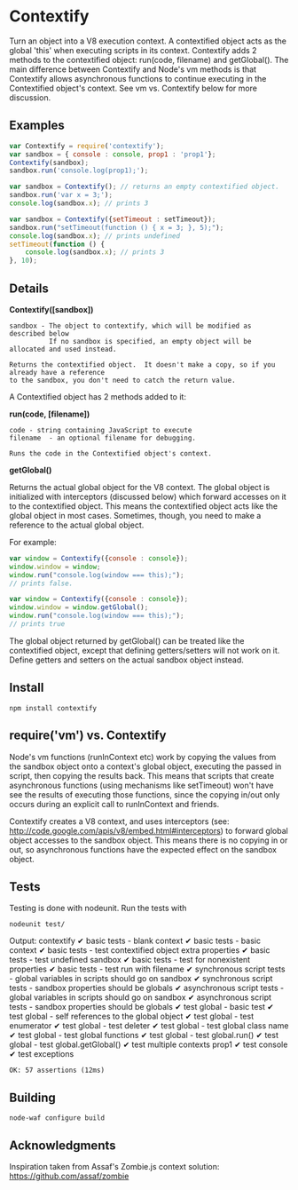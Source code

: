 # Contextify

Turn an object into a V8 execution context.  A contextified object acts as the global 'this' when executing scripts in its context.  Contextify adds 2 methods to the contextified object: run(code, filename) and getGlobal().  The main difference between Contextify and Node's vm methods is that Contextify allows asynchronous functions to continue executing in the Contextified object's context.  See vm vs. Contextify below for more discussion.

## Examples
```javascript
var Contextify = require('contextify');
var sandbox = { console : console, prop1 : 'prop1'};
Contextify(sandbox);
sandbox.run('console.log(prop1);');
```

```javascript
var sandbox = Contextify(); // returns an empty contextified object.
sandbox.run('var x = 3;');
console.log(sandbox.x); // prints 3
```

```javascript
var sandbox = Contextify({setTimeout : setTimeout});
sandbox.run("setTimeout(function () { x = 3; }, 5);");
console.log(sandbox.x); // prints undefined
setTimeout(function () {
    console.log(sandbox.x); // prints 3
}, 10);
```
## Details

**Contextify([sandbox])**

    sandbox - The object to contextify, which will be modified as described below
              If no sandbox is specified, an empty object will be allocated and used instead.

    Returns the contextified object.  It doesn't make a copy, so if you already have a reference
    to the sandbox, you don't need to catch the return value.

A Contextified object has 2 methods added to it:

**run(code, [filename])**

    code - string containing JavaScript to execute
    filename  - an optional filename for debugging.

    Runs the code in the Contextified object's context.

**getGlobal()**

Returns the actual global object for the V8 context.  The global object is initialized with interceptors (discussed below) which forward accesses on it to the contextified object.  This means the contextified object acts like the global object in most cases.  Sometimes, though, you need to make a reference to the actual global object.

For example:

```javascript
var window = Contextify({console : console});
window.window = window;
window.run("console.log(window === this);");
// prints false.
```

```javascript
var window = Contextify({console : console});
window.window = window.getGlobal();
window.run("console.log(window === this);");
// prints true
```

The global object returned by getGlobal() can be treated like the contextified object, except that defining getters/setters will not work on it.  Define getters and setters on the actual sandbox object instead.

## Install

    npm install contextify

## require('vm') vs. Contextify

Node's vm functions (runInContext etc) work by copying the values from the sandbox object onto a context's global object, executing the passed in script, then copying the results back.  This means that scripts that create asynchronous functions (using mechanisms like setTimeout) won't have see the results of executing those functions, since the copying in/out only occurs during an explicit call to runInContext and friends.  

Contextify creates a V8 context, and uses interceptors (see: http://code.google.com/apis/v8/embed.html#interceptors) to forward global object accesses to the sandbox object.  This means there is no copying in or out, so asynchronous functions have the expected effect on the sandbox object.  

## Tests

Testing is done with nodeunit.  Run the tests with

    nodeunit test/

Output: 
    contextify
    ✔ basic tests - blank context
    ✔ basic tests - basic context
    ✔ basic tests - test contextified object extra properties
    ✔ basic tests - test undefined sandbox
    ✔ basic tests - test for nonexistent properties
    ✔ basic tests - test run with filename
    ✔ synchronous script tests - global variables in scripts should go on sandbox
    ✔ synchronous script tests - sandbox properties should be globals
    ✔ asynchronous script tests - global variables in scripts should go on sandbox
    ✔ asynchronous script tests - sandbox properties should be globals
    ✔ test global - basic test
    ✔ test global - self references to the global object
    ✔ test global - test enumerator
    ✔ test global - test deleter
    ✔ test global - test global class name
    ✔ test global - test global functions
    ✔ test global - test global.run()
    ✔ test global - test global.getGlobal()
    ✔ test multiple contexts
    prop1
    ✔ test console
    ✔ test exceptions

    OK: 57 assertions (12ms)

## Building

    node-waf configure build

## Acknowledgments

Inspiration taken from Assaf's Zombie.js context solution: https://github.com/assaf/zombie
